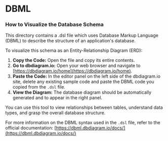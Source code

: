 # DBML

### How to Visualize the Database Schema

This directory contains a .dsl file which uses Database Markup Language (DBML) to describe the structure of an application's database.

To visualize this schema as an Entity-Relationship Diagram (ERD):

1.  **Copy the Code:** Open the file and copy its entire contents.
2.  **Go to dbdiagram.io:** Open your web browser and navigate to [https://dbdiagram.io/home](https://dbdiagram.io/home).
3.  **Paste the Code:** In the editor panel on the left side of the dbdiagram.io site, delete any existing sample code and paste the DBML code you copied from the `.dsl` file.
4.  **View the Diagram:** The database diagram should be automatically generated and to appear in the right panel.

You can use this tool to view relationships between tables, understand data types, and grasp the overall database structure.

For more information on the DBML syntax used in the `.dsl` file, refer to the official documentation: [https://dbml.dbdiagram.io/docs/](https://dbml.dbdiagram.io/docs/)
